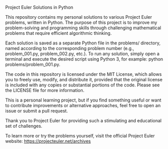 Project Euler Solutions in Python

This repository contains my personal solutions to various Project Euler problems, written in Python. The purpose of this project is to improve my problem-solving and programming skills through challenging mathematical problems that require efficient algorithmic thinking.

Each solution is saved as a separate Python file in the problems/ directory, named according to the corresponding problem number (e.g., problem_001.py, problem_002.py, etc.). To run any solution, simply open a terminal and execute the desired script using Python 3, for example: python problems/problem_001.py.

The code in this repository is licensed under the MIT License, which allows you to freely use, modify, and distribute it, provided that the original license is included with any copies or substantial portions of the code. Please see the LICENSE file for more information.

This is a personal learning project, but if you find something useful or want to contribute improvements or alternative approaches, feel free to open an issue or submit a pull request.

Thank you to Project Euler for providing such a stimulating and educational set of challenges.

To learn more or try the problems yourself, visit the official Project Euler website: https://projecteuler.net/archives


